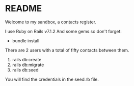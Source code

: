 # README

Welcome to my sandbox, a contacts register.

I use Ruby on Rails v7.1.2
And some gems so don't forget:
- bundle install

There are 2 users with a total of fifty contacts between them.

1. rails db:create
2. rails db:migrate
3. rails db:seed

You will find the credentials in the seed.rb file.
